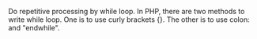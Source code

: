 Do repetitive processing by while loop. 
In PHP, there are two methods to write while loop. 
One is to use curly brackets {}. The other is to use colon: and "endwhile". 
